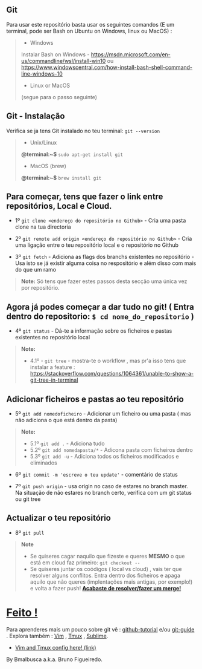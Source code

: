 Git
-------------

Para usar este repositório basta usar os seguintes comandos (E um terminal, pode ser Bash on Ubuntu on Windows, linux ou MacOS) :

  > - Windows
  >
  > Instalar Bash on Windows - https://msdn.microsoft.com/en-us/commandline/wsl/install-win10 ou https://www.windowscentral.com/how-install-bash-shell-command-line-windows-10
  >
  > - Linux or MacOS
  >
  > (segue para o passo seguinte)
  
    
  Git - Instalação
-------------

 Verifica se ja tens Git instalado no teu terminal: ```git --version``` 
 
  > - Unix/Linux
  >
  > **@terminal:~$** ``` sudo apt-get install git ```
  >
  > - MacOS (brew)
  >
  > **@terminal:~$** ```brew install git ```
 

  Para começar, tens que fazer o link entre repositórios, Local e Cloud.
-------------
- 1º `git clone <endereço do repositório no Github>` - Cria uma pasta clone na tua directoria

- 2º `git remote add origin <endereço do repositório no Github>` - Cria uma ligação entre o teu repositório local e o repositório no Github

- 3º `git fetch` - Adiciona as flags dos branchs existentes no repositório - Usa isto se já existir alguma coisa no respositório e além disso com mais do que um ramo

> **Note:**
> Só tens que fazer estes passos desta secção uma única vez por repositório. 


 Agora já podes começar a dar tudo no git! ( Entra dentro do repositorio: ``$ cd nome_do_repositorio``  )
-------------
- 4º `git status` - Dá-te a informação sobre os ficheiros e pastas existentes no repositório local
> **Note:**
>  -  4.1º - `git tree` - mostra-te o workflow , mas pr'a isso tens que instalar a feature : https://stackoverflow.com/questions/1064361/unable-to-show-a-git-tree-in-terminal


 Adicionar ficheiros e pastas ao teu repositório
-------------
- 5º `git add nomedoficheiro` - Adicionar um ficheiro ou uma pasta ( mas não adiciona o que está dentro da pasta)

> **Note:**
> - 5.1º `git add .` - Adiciona tudo
> - 5.2º `git add nomedapasta/*` - Adicona pasta com ficheiros dentro
> - 5.3º `git add -u` - Adiciona todos os ficheiros modificados e eliminados

- 6º `git commit -m 'escreve o teu update'` - comentário de status

- 7º `git push origin` - usa origin no caso de estares no branch master. Na situação de não estares no branch certo, verifica com um git status ou git tree


 Actualizar o teu repositório
 -------------

- 8º `git pull`
> **Note** 
> - Se quiseres cagar naquilo que fizeste e queres **MESMO** o que está em cloud faz primeiro: `git checkout --`
> - Se quiseres juntar os coódigos ( local vs cloud) , vais ter que resolver alguns conflitos. Entra dentro dos ficheiros e apaga aquilo que não queres (implentações mais antigas, por exemplo!) e volta a fazer push! [**Acabaste de resolver/fazer um merge!**](http://gph.is/29qxLq2)

[Feito !](https://github.com/bmalbusca/) 
=========

Para aprenderes mais um pouco sobre git vê : [github-tutorial](http://product.hubspot.com/blog/git-and-github-tutorial-for-beginners) e/ou  [git-guide]( http://rogerdudler.github.io/git-guide/)
. Explora também : [Vim](http://www.openvim.com) , [Tmux](http://www.hamvocke.com/blog/a-quick-and-easy-guide-to-tmux/) , [Sublime](https://www.sublimetext.com). 

- [Vim and Tmux config here! (link)](https://github.com/bmalbusca/Vim_config_files)

By Bmalbusca a.k.a. Bruno Figueiredo.
 
